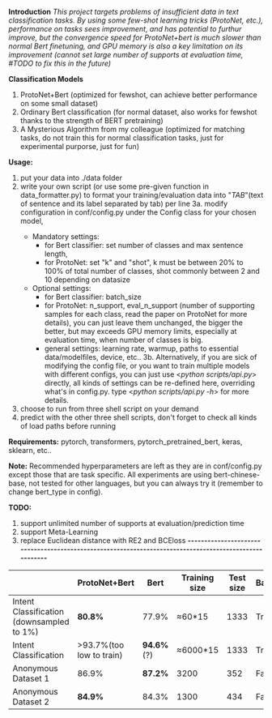 **Introduction**
*This project targets problems of insufficient data in text classification tasks. By using some few-shot learning tricks (ProtoNet, etc.), performance on tasks sees improvement, and has potential to furthur improve, but the convergence speed for ProtoNet+bert is much slower than normal Bert finetuning, and GPU memory is also a key limitation on its improvement (cannot set large number of supports at evaluation time, #TODO to fix this in the future)*

**Classification Models**
1. ProtoNet+Bert (optimized for fewshot, can achieve better performance on some small dataset)
2. Ordinary Bert classification (for normal dataset, also works for fewshot thanks to the strength of BERT pretraining)
3. A Mysterious Algorithm from my colleague (optimized for matching tasks, do not train this for normal classification tasks, just for experimental purporse, just for fun)


**Usage:**
1. put your data into ./data folder
2. write your own script (or use some pre-given function in data_formatter.py)
    to format your training/evaluation data into "<sentence>$TAB$<label>"(text of sentence and its label separated by tab) per line
3a. modify configuration in conf/config.py under the Config class for your chosen model,
    *  Mandatory settings:
        *  for Bert classifier: set number of classes and max sentence length,
        *  for ProtoNet: set "k" and "shot", k must be between 20% to 100% of total number of classes, shot commonly between 2 and 10 depending on datasize
    *  Optional settings:
        *  for Bert classifier: batch_size
        *  for ProtoNet: n_support, eval_n_support (number of supporting samples for each class, read the paper on ProtoNet for more details),
            you can just leave them unchanged, the bigger the better, but may exceeds GPU memory limits, 
            especially at evaluation time, when number of classes is big.
        *  general settings: learning rate, warmup, paths to essential data/modelfiles, device, etc..
3b. Alternatively, if you are sick of modifying the config file, or you want to train multiple models with different configs, you can just use <*python scripts/api.py*> directly,
all kinds of settings can be re-defined here, overriding what's in config.py. type <*python scripts/api.py -h*> for more details.
4. choose to run from three shell script on your demand
5. predict with the other three shell scripts, don't forget to check all kinds of load paths before running

**Requirements:**
pytorch, transformers, pytorch_pretrained_bert, keras, sklearn, etc..

**Note:**
Recommended hyperparameters are left as they are in conf/config.py except those that are task specific. All experiments are using bert-chinese-base, not tested for other languages, but you can always try it (remember to change bert_type in config).

**TODO:**
1. support unlimited number of supports at evaluation/prediction time
2. support Meta-Learning
3. replace Euclidean distance with RE2 and BCEloss
**-------------------------------------------------------------------------------------------------------**




|        | ProtoNet+Bert | Bert | Training size| Test size | Balanced | Class Count|
| ------ | ------ |------ |------ |------ |------ |------ |
| Intent Classification (downsampled to 1%)  | **80.8%** | 77.9% | ≈60*15 | 1333 | True | 15 |
| Intent Classification | >93.7%(too low to train) | **94.6%**(?) | ≈6000*15 | 1333 | True | 15|
| Anonymous Dataset 1 | 86.9% | **87.2%** | 3200 | 352 | False | 86|
| Anonymous Dataset 2 | **84.9%** | 84.3% | 1300 | 434 | False | 20|

